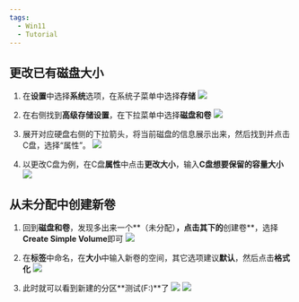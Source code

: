 ```yaml
---
tags:
  - Win11
  - Tutorial
---
```

## 更改已有磁盘大小
1. 在**设置**中选择**系统**选项，在系统子菜单中选择**存储**
![](https://pica.zhimg.com/80/v2-63ec4d32a49de6a2721f2d3c413e1a21_720w.webp?source=1def8aca)

1. 在右侧找到**高级存储设置**，在下拉菜单中选择**磁盘和卷**
![](https://picx.zhimg.com/80/v2-30adf660da81e9cc2ec3c0272c1ca21b_720w.webp?source=1def8aca)

1. 展开对应硬盘右侧的下拉箭头，将当前磁盘的信息展示出来，然后找到并点击C盘，选择“属性”。
![](https://pica.zhimg.com/80/v2-25f01a49659ebd3eb6ab975f0745b737_720w.webp?source=1def8aca)

5. 以更改C盘为例，在C盘**属性**中点击**更改大小**，输入**C盘想要保留的容量大小**
![](https://picx.zhimg.com/80/v2-1bd53d2e15d950f550a05df8f60cc7d8_720w.webp?source=1def8aca)

## 从未分配中创建新卷
1. 回到**磁盘和卷**，发现多出来一个**（未分配）**，点击其下的**创建卷**，选择**Create Simple Volume**即可
![](https://pic1.zhimg.com/80/v2-2b2d31269bcd03ee97c8952929e3652c_720w.webp?source=1def8aca)

1. 在**标签**中命名，在**大小**中输入新卷的空间，其它选项建议**默认**，然后点击**格式化**
![](https://pica.zhimg.com/80/v2-6a32610cbce7a02d90e9f2ad903e18e2_720w.webp?source=1def8aca)

1. 此时就可以看到新建的分区**测试(F:)**了
![](https://pica.zhimg.com/80/v2-38fb69a13ca0d3559e3a3e88b22c3f89_720w.webp?source=1def8aca)
![](https://pica.zhimg.com/80/v2-3b8cf0a3faef586479dab2a79dd1cb04_720w.webp?source=1def8aca)
